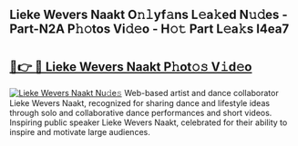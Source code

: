 ## Lieke Wevers Naakt O𝚗𝚕yf𝚊ns L𝚎a𝚔ed N𝚞𝚍es - Part-N2A P𝚑𝚘tos Vi𝚍𝚎o - H𝚘𝚝 Part L𝚎a𝚔s l4ea7

# <h2><a href="http://kf00cpg.oniu.top/?m=Lieke+Wevers+Naakt">🔗👉 🔴 Lieke Wevers Naakt P𝚑ot𝚘𝚜 V𝚒d𝚎o</a></h2>

[![Lieke Wevers Naakt Nu𝚍e𝚜](https://i.imgur.com/0qMVB7G.gif)](http://kf00cpg.oniu.top/?m=Lieke+Wevers+Naakt)
Web-based artist and dance collaborator Lieke Wevers Naakt, recognized for sharing dance and lifestyle ideas through solo and collaborative dance performances and short videos. Inspiring public speaker Lieke Wevers Naakt, celebrated for their ability to inspire and motivate large audiences.  
